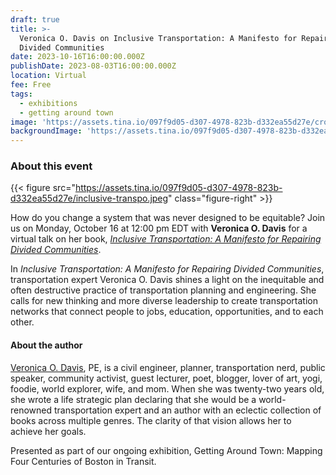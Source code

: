 ```yaml
---
draft: true
title: >-
  Veronica O. Davis on Inclusive Transportation: A Manifesto for Repairing
  Divided Communities
date: 2023-10-16T16:00:00.000Z
publishDate: 2023-08-03T16:00:00.000Z
location: Virtual
fee: Free
tags:
  - exhibitions
  - getting around town
image: 'https://assets.tina.io/097f9d05-d307-4978-823b-d332ea55d27e/croptranspo.jpeg'
backgroundImage: 'https://assets.tina.io/097f9d05-d307-4978-823b-d332ea55d27e/croptranspo.jpeg'
---
```


### About this event

{{< figure src="https://assets.tina.io/097f9d05-d307-4978-823b-d332ea55d27e/inclusive-transpo.jpeg" class="figure-right" >}}

How do you change a system that was never designed to be equitable? J﻿oin us on Monday, October 16 at 12:00 pm EDT with **Veronica O. Davis** for a virtual talk on her book, *[Inclusive Transportation: A Manifesto for Repairing Divided Communities](https://islandpress.org/books/inclusive-transportation)*.

In *Inclusive Transportation: A Manifesto for Repairing Divided Communities*, transportation expert Veronica O. Davis shines a light on the inequitable and often destructive practice of transportation planning and engineering. She calls for new thinking and more diverse leadership to create transportation networks that connect people to jobs, education, opportunities, and to each other.

#### About the author

[Veronica O. Davis](http://www.veronicao.com/), PE, is a civil engineer, planner, transportation nerd, public speaker, community activist, guest lecturer, poet, blogger, lover of art, yogi, foodie, world explorer, wife, and mom. When she was twenty-two years old, she wrote a life strategic plan declaring that she would be a world-renowned transportation expert and an author with an eclectic collection of books across multiple genres. The clarity of that vision allows her to achieve her goals.

Presented as part of our ongoing exhibition, Getting Around Town: Mapping Four Centuries of Boston in Transit.
